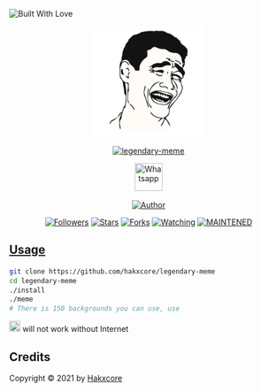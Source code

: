 <p align="left">
  <a><img title="Built With Love" src="https://forthebadge.com/images/badges/built-with-love.svg" ></a>
 </p>
<p align="center">
  <img src="https://raw.githubusercontent.com/hakxcore/legendary-meme/main/media/legendary-meme.png" width="200" height="200"/>
</p>
<p align="center">
<a href="#"><img title="legendary-meme" src="https://img.shields.io/badge/-%20LEGENDARY_MEME-green%3FcolorA%3D%2523ff0000%26colorB%3D%2523017e40"></a>
</p>
<p align="center">
  <a href="https://wa.me/+916006511429"><img title="Whatsapp" src="https://simpleicons.org/icons/whatsapp.svg" width="50" height="50"></a>
</p>
<p align="center">
<a href="https://github.com/hakxcore"><img title="Author" src="https://img.shields.io/badge/Author-mukesh%20kumar-red.svg?style=for-the-badge&logo=github"></a>
</p>
<p align="center">
<a href="https://github.com/hakxcore/followers"><img title="Followers" src="https://img.shields.io/github/followers/hakxcore?color=blue&style=flat-square"></a>
<a href="https://github.com/hakxcore/stargazers/"><img title="Stars" src="https://img.shields.io/github/stars/hakxcore/legendary-meme?color=red&style=flat-square"></a>
<a href="https://github.com/hakxcore/legendary-meme/network/members"><img title="Forks" src="https://img.shields.io/github/forks/hakxcore/legendary-meme?color=red&style=flat-square"></a>
<a href="https://github.com/hakxcore/legendary-meme/watchers"><img title="Watching" src="https://img.shields.io/github/watchers/hakxcore/legendary-meme?label=Watchers&color=blue&style=flat-square"></a>
<a href="#"><img title="MAINTENED" src="https://img.shields.io/badge/MAINTENED-YES-blue.svg"</a>
</p>
  
## Usage
  
  ```bash
  git clone https://github.com/hakxcore/legendary-meme
  cd legendary-meme
  ./install
  ./meme
  # There is 150 backgrounds you can use, use

  ```

<p align="left">
  <a href="#"><img title="Internet" src="https://simpleicons.org/icons/privateinternetaccess.svg" width="20" height="20"></a>
will not work without Internet</p>

## Credits
Copyright © 2021 by <a href="https://github.com/hakxcore">Hakxcore</a>
